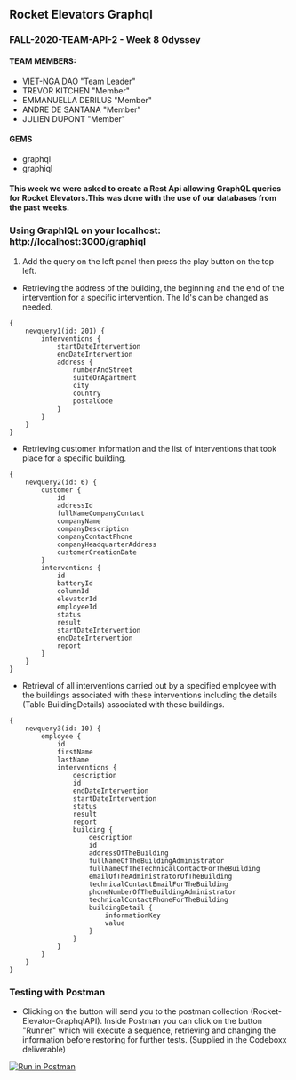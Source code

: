 ## Rocket Elevators Graphql

### FALL-2020-TEAM-API-2 - Week 8 Odyssey 

#### TEAM MEMBERS:
- VIET-NGA DAO "Team Leader"
- TREVOR KITCHEN "Member"
- EMMANUELLA DERILUS "Member"
- ANDRE DE SANTANA "Member"
- JULIEN DUPONT "Member"

#### GEMS
* graphql
* graphiql

#### This week we were asked to create a Rest Api allowing GraphQL queries for Rocket Elevators.This was done with the use of our databases from the past weeks.

### Using GraphIQL on your localhost: http://localhost:3000/graphiql

1. Add the query on the left panel then press the play button on the top left.

- Retrieving the address of the building, the beginning and the end of the intervention for a specific intervention. The Id's can be changed as needed.
```
{
    newquery1(id: 201) {
        interventions {
            startDateIntervention
            endDateIntervention
            address {
                numberAndStreet
                suiteOrApartment
                city
                country
                postalCode
            }
        }
    }
}

```
- Retrieving customer information and the list of interventions that took place for a specific building.
```
{
    newquery2(id: 6) {
        customer {
            id
            addressId
            fullNameCompanyContact
            companyName
            companyDescription
            companyContactPhone
            companyHeadquarterAddress
            customerCreationDate
        }
        interventions {
            id
            batteryId
            columnId
            elevatorId
            employeeId
            status
            result
            startDateIntervention
            endDateIntervention
            report
        }
    }
}
```

- Retrieval of all interventions carried out by a specified employee with the buildings associated with these interventions including the details (Table BuildingDetails) associated with these buildings.
```
{
    newquery3(id: 10) {
        employee {
            id
            firstName
            lastName
            interventions {
                description
                id
                endDateIntervention
                startDateIntervention
                status
                result
                report
                building {
                    description
                    id
                    addressOfTheBuilding
                    fullNameOfTheBuildingAdministrator
                    fullNameOfTheTechnicalContactForTheBuilding
                    emailOfTheAdministratorOfTheBuilding
                    technicalContactEmailForTheBuilding
                    phoneNumberOfTheBuildingAdministrator
                    technicalContactPhoneForTheBuilding
                    buildingDetail {
                        informationKey
                        value
                    }
                }
            }
        }
    }
}
```
### Testing with Postman 
* Clicking on the button will send you to the postman collection (Rocket-Elevator-GraphqlAPI). Inside Postman you can click on the button "Runner" which will execute a sequence, retrieving and changing the information before restoring for further tests. (Supplied in the Codeboxx deliverable)

[![Run in Postman](https://run.pstmn.io/button.svg)](https://app.getpostman.com/run-collection/fccc10646f4f67a7f9fc)
